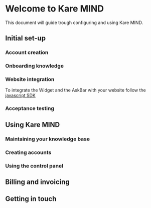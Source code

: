 # Welcome to Kare MIND

This document will guide trough configuring and using Kare MIND.

## Initial set-up

### Account creation
### Onboarding knowledge
### Website integration
To integrate the Widget and the AskBar with your website follow the [javascript SDK](https://github.com/gluru/gluru.github.io/blob/master/javascript_sdk.md)

### Acceptance testing

## Using Kare MIND

### Maintaining your knowledge base
### Creating accounts
### Using the control panel

## Billing and invoicing

## Getting in touch


